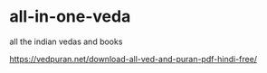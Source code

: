 # all-in-one-veda
all the indian vedas and books

https://vedpuran.net/download-all-ved-and-puran-pdf-hindi-free/
